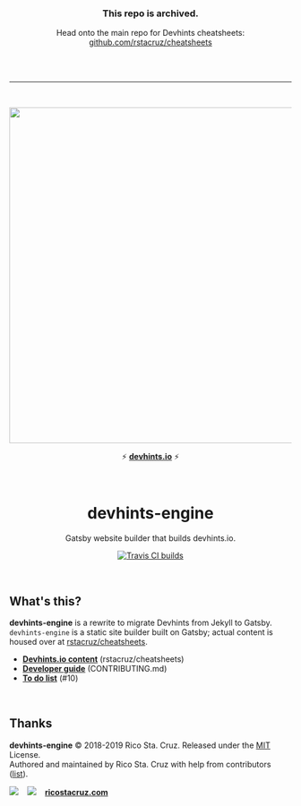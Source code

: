 <br><br>

<h3 align='center'>This repo is archived.</h3>

<p align='center'>
Head onto the main repo for Devhints cheatsheets:
<a href='https://github.com/rstacruz/cheatsheets'>github.com/rstacruz/cheatsheets</a>
</p>

<br><br>

---

<br>

<p align='center'>
<a href='https://devhints.io/'><img src='https://github.com/rstacruz/cheatsheets/raw/master/_docs/images/screenshot.png' width=600></a>
</p>

<p align='center'>
⚡ <strong><a href='https://devhints.io'>devhints.io</a></strong> ⚡
</p>

<br>

<h1 align='center'>devhints-engine</h1>

<p align='center'>Gatsby website builder that builds devhints.io.</p>

<p align='center'><a href='http://travis-ci.org/rstacruz/devhints-engine'><img src='https://img.shields.io/travis/rstacruz/devhints-engine/master.svg?colorA=234444' alt='Travis CI builds'></a></p>

<br>

## What's this?

**devhints-engine** is a rewrite to migrate Devhints from Jekyll to Gatsby. `devhints-engine` is a static site builder built on Gatsby; actual content is housed over at [rstacruz/cheatsheets](https://github.com/rstacruz/cheatsheets).

- **[Devhints.io content](https://github.com/rstacruz/cheatsheets)** (rstacruz/cheatsheets)
- **[Developer guide](CONTRIBUTING.md)** (CONTRIBUTING.md)
- **[To do list](https://github.com/rstacruz/devhints-engine/issues/10)** (#10)

<br>

## Thanks

**devhints-engine** © 2018-2019 Rico Sta. Cruz. Released under the [MIT] License.<br>
Authored and maintained by Rico Sta. Cruz with help from contributors ([list][contributors]).

[![](https://img.shields.io/github/followers/rstacruz.svg?style=social&label=@rstacruz)](https://github.com/rstacruz)
&nbsp;&nbsp;
[![](https://img.shields.io/twitter/follow/rstacruz.svg?style=social&label=@rstacruz)](https://twitter.com/rstacruz)
&nbsp;&nbsp;
**[ricostacruz.com](http://ricostacruz.com)**

[mit]: http://mit-license.org/
[contributors]: http://github.com/rstacruz/devhints-engine/contributors
